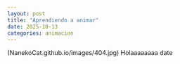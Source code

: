 ```yaml
---
layout: post
title: "Aprendiendo a animar"
date: 2025-10-13
categories: animacion
---
```

(NanekoCat.github.io/images/404.jpg)
Holaaaaaaaa
date
